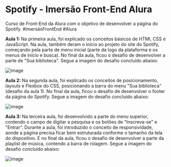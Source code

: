# Spotify - Imersão Front-End Alura
Curso de Front-End da Alura com o objetivo de desenvolver a página do Spotify. #ImersãoFrontEnd #Alura

__Aula 1:__
Na primeira aula, foi explicado os conceitos básicos de HTMl, CSS e JavaScript. Na aula, também deram o início ao projeto do site do Spotify, começando pela parte de menu inicial (parte da logo da plataforma e os menus de início e busca).
No final da aula, ficou o desafio de desenvolver a parte de "Sua biblioteca". Segue a imagem do desafio concluído abaixo:

![image](https://github.com/nicolas2602/spotify_imersao_front_end_alura/assets/69517285/2efca58c-4f6c-493c-9bef-232b039dba2d)

__Aula 2:__
Na segunda aula, foi explicado os conceitos de posicionamento, layouts e Flexbox do CSS, posicionando a barra do menu "Sua biblioteca" (desafio da aula 1). No final da aula, ficou o desafio de desenvolver o footer da página do Spotify. 
Segue a imagem do desafio concluído abaixo:

![image](https://github.com/nicolas2602/spotify_imersao_front_end_alura/assets/69517285/5a39ca29-c5c1-432b-aada-a02986a47b52)

__Aula 3:__
Na terceira aula, foi desenvolvido a parte do menu superior, contendo o campo de digitar a pesquisa e os botões de "Inscreva-se" e "Entrar". Durante a aula, foi introduzido o conceito de responsividade, aonde a página precisa ficar bem estruturada conforme o tamanho da tela do dispositivo. E no final da aula, ficou o desafio de desenvolver a parte da playlist de música, contendo a barra de rolagem. Segue a imagem do desafio concluído abaixo:

![image](https://github.com/nicolas2602/spotify_imersao_front_end_alura/assets/69517285/555bf937-807a-4da6-8d0b-197678026fdc)



